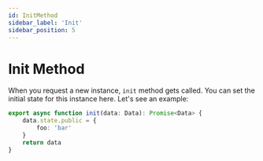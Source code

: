 ```yaml
---
id: InitMethod
sidebar_label: 'Init'
sidebar_position: 5
---
```


# Init Method

When you request a new instance, `init` method gets called. You can set the initial state for this instance here. Let's see an example:

```typescript
export async function init(data: Data): Promise<Data> {
    data.state.public = {
        foo: 'bar'
    }
    return data
}
```